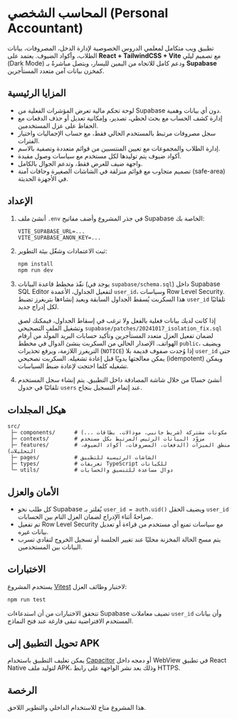 # المحاسب الشخصي (Personal Accountant)

تطبيق ويب متكامل لمعلمي الدروس الخصوصية لإدارة الدخل، المصروفات، بيانات الطلاب، وأكواد الضيوف. يعتمد على **React + TailwindCSS + Vite** مع تصميم ليلي (Dark Mode) ودعم كامل للاتجاه من اليمين لليسار، ويتصل مباشرةً بـ **Supabase** كمخزن بيانات آمن متعدد المستأجرين.

## المزايا الرئيسية

- لوحة تحكم مالية تعرض المؤشرات الفعلية من Supabase دون أي بيانات وهمية.
- إدارة كشف الحساب مع بحث لحظي، تصدير، وإمكانية تعديل أو حذف الدفعات مع الحفاظ على عزل المستخدمين.
- سجل مصروفات مرتبط بالمستخدم الحالي فقط، مع حساب الإجماليات واختيار الفترات.
- إدارة الطلاب والمجموعات مع تعيين المنتسبين من قوائم متعددة وتصفية بالاسم.
- أكواد ضيوف يتم توليدها لكل مستخدم مع سياسات وصول مقيدة.
- واجهة ضيف للعرض فقط، وتدعم الجوال بالكامل.
- تصميم متجاوب مع قوائم منزلقة في الشاشات الصغيرة وحافات آمنة (safe-area) في الأجهزة الحديثة.

## الإعداد

1. أنشئ ملف `.env` في جذر المشروع وأضف مفاتيح Supabase الخاصة بك:

   ```env
   VITE_SUPABASE_URL=...
   VITE_SUPABASE_ANON_KEY=...
   ```

2. ثبت الاعتمادات وشغّل بيئة التطوير:

   ```bash
   npm install
   npm run dev
   ```

3. نفّذ مخطط قاعدة البيانات (يوجد في `supabase/schema.sql`) داخل Supabase SQL Editor لتفعيل الجداول، الأعمدة `user_id`، وسياسات Row Level Security. هذا السكربت يُسقط الجداول السابقة ويعيد إنشاءها بتريغرز تضبط `user_id` تلقائيًا لكل إدراج جديد.

   إذا كانت لديك بيانات فعلية بالفعل ولا ترغب في إسقاط الجداول، فيمكنك لصق وتشغيل الملف التصحيحي `supabase/patches/20241017_isolation_fix.sql` لضمان تفعيل العزل متعدد المستأجرين وتأكيد حسابات البريد المولّد من أرقام الهواتف. الإصدار الحالي من السكربت ينشئ الدوال في مخطط `public`، ويضيف التريغرز اللازمة، ويرفع تحذيرات (`NOTICE`) إذا وُجدت صفوف قديمة بلا `user_id` حتى يمكن معالجتها يدويًا قبل إعادة تشغيله. السكربت تصحيحي (idempotent) ويمكن تشغيله كلما احتجت لإعادة ضبط السياسات.

4. أنشئ حسابًا من خلال شاشة المصادقة داخل التطبيق. يتم إنشاء سجل المستخدم تلقائيًا في جدول `users` عند إتمام التسجيل بنجاح.

## هيكل المجلدات

```text
src/
 ├─ components/      # مكونات مشتركة (شريط جانبي، مودالات، بطاقات ...)
 ├─ contexts/        # مزوّد البيانات الرئيس المرتبط بكل مستخدم
 ├─ features/        # منطق الميزات (الدفعات، المصروفات، أكواد الضيوف، التحليلات)
 ├─ pages/           # الشاشات الرئيسية للتطبيق
 ├─ types/           # تعريفات TypeScript للكيانات
 └─ utils/           # دوال مساعدة للتنسيق والحسابات
```

## الأمان والعزل

- كل طلب نحو Supabase يُفلتر بـ `user_id = auth.uid()` ويضيف الحقل `user_id` صراحةً أثناء الإدراج لضمان العزل التام بين الحسابات.
- تم تفعيل Row Level Security مع سياسات تمنع أي مستخدم من قراءة أو تعديل بيانات غيره.
- يتم مسح الحالة المخزنة محليًا عند تغيير الجلسة أو تسجيل الخروج لتفادي تسرب البيانات بين المستخدمين.

## الاختبارات

يستخدم المشروع [Vitest](https://vitest.dev) لاختبار وظائف العزل:

```bash
npm run test
```

تتحقق الاختبارات من أن استدعاءات Supabase تضيف معاملات `user_id` وأن بيانات المستخدم الافتراضية تبقى فارغة عند فتح النماذج.

## تحويل التطبيق إلى APK

يمكن تغليف التطبيق باستخدام [Capacitor](https://capacitorjs.com/) أو دمجه داخل WebView في تطبيق React Native لتوليد ملف APK، وذلك بعد نشر الواجهة على رابط HTTPS.

## الرخصة

هذا المشروع متاح للاستخدام الداخلي والتطوير اللاحق.
